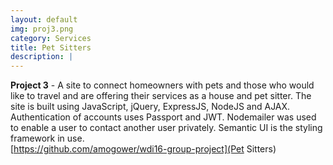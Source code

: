 ```yaml
---
layout: default
img: proj3.png
category: Services
title: Pet Sitters
description: |
---
```

<strong>Project 3</strong> - A site to connect homeowners with pets and those who would like to travel and are offering their services as a house and pet sitter.  The site is built using JavaScript, jQuery, ExpressJS, NodeJS and AJAX.  Authentication of accounts uses Passport and JWT.  Nodemailer was used to enable a user to contact another user privately.  Semantic UI is the styling framework in use. <br>[https://github.com/amogower/wdi16-group-project](Pet Sitters)